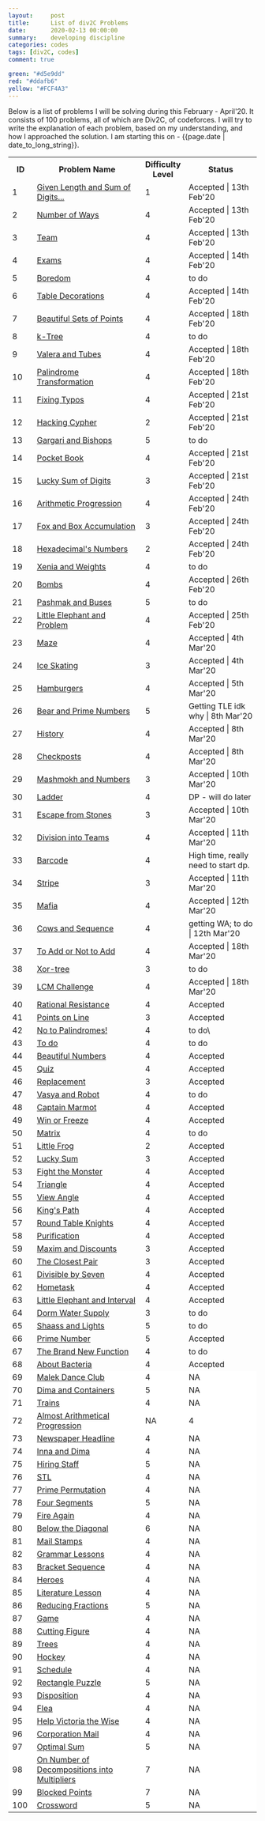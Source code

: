 ```yaml
---
layout:     post
title:      List of div2C Problems
date:       2020-02-13 00:00:00
summary:    developing discipline
categories: codes
tags: [div2C, codes]
comment: true

green: "#d5e9dd"
red: "#ddafb6"
yellow: "#FCF4A3"
---
```


Below is a list of problems I will be solving during this February - April'20. It consists of 100 problems, all of which are Div2C, of codeforces. I will try to write the explanation of each problem, based on my understanding, and how I approached the solution. I am starting this on - {{page.date | date_to_long_string}}. 


<table>
	<tr>
		<th style="width:10%;">ID</th>
		<th style="width:45%;">Problem Name</th>
		<th style="width:15%; ">Difficulty Level</th>
		<th style="width:30%;">Status</th>
	</tr>
	<tr style="background-color: {{page.green}};">
		<td>1</td>
		<td><a href="http://codeforces.com/problemset/problem/489/C" target="_blank">Given Length and Sum of Digits...</a></td>
		<td>1</td>
		<td>Accepted | 13th Feb'20</td>
	</tr>
	<tr style="background-color: {{page.green}};">
		<td>2</td>
		<td><a href="http://codeforces.com/problemset/problem/466/C" target="_blank">Number of Ways</a></td>
		<td>4</td>
		<td>Accepted | 13th Feb'20</td>
	</tr>
	<tr style="background-color: {{page.green}};">
		<td>3</td>
		<td><a href="http://codeforces.com/problemset/problem/401/C" target="_blank">Team</a></td>
		<td>4</td>
		<td>Accepted | 13th Feb'20</td>
	</tr>
	<tr style="background-color: {{page.green}};">
		<td>4</td>
		<td><a href="http://codeforces.com/problemset/problem/479/C" target="_blank">Exams</a></td>
		<td>4</td>
		<td>Accepted | 14th Feb'20</td>
	</tr>
	<tr style="background-color: {{page.yellow}};">
		<td>5</td>
		<td><a href="http://codeforces.com/problemset/problem/455/A" target="_blank">Boredom</a></td>
		<td>4</td>
		<td> to do </td>
	</tr>
	<tr style="background-color: {{page.green}};">
		<td>6</td>
		<td><a href="http://codeforces.com/problemset/problem/478/C" target="_blank">Table Decorations</a></td>
		<td>4</td>
		<td>Accepted | 14th Feb'20</td>
	</tr>
	<tr style="background-color: {{page.green}};">
		<td>7</td>
		<td><a href="http://codeforces.com/problemset/problem/268/C" target="_blank">Beautiful Sets of Points</a></td>
		<td>4</td>
		<td>Accepted | 18th Feb'20</td>
	</tr>
	<tr style="background-color: {{page.yellow}};">
		<td>8</td>
		<td><a href="http://codeforces.com/problemset/problem/431/C" target="_blank">k-Tree</a></td>
		<td>4</td>
		<td>to do</td>
	</tr>
	<tr style="background-color: {{page.green}};">
		<td>9</td>
		<td><a href="http://codeforces.com/problemset/problem/441/C" target="_blank">Valera and Tubes </a></td>
		<td>4</td>
		<td>Accepted | 18th Feb'20</td>
	</tr>
	<tr style="background-color: {{page.green}};">
		<td>10</td>
		<td><a href="http://codeforces.com/problemset/problem/486/C" target="_blank">Palindrome Transformation</a></td>
		<td>4</td>
		<td>Accepted | 18th Feb'20</td>
	</tr>
	<tr style="background-color: {{page.green}};">
		<td>11</td>
		<td><a href="http://codeforces.com/problemset/problem/363/C" target="_blank">Fixing Typos</a></td>
		<td>4</td>
		<td>Accepted | 21st Feb'20</td>
	</tr>
	<tr style="background-color: {{page.green}};">
		<td>12</td>
		<td><a href="http://codeforces.com/problemset/problem/490/C" target="_blank">Hacking Cypher</a></td>
		<td>2</td>
		<td>Accepted | 21st Feb'20</td>
	</tr>
	<tr style="background-color: {{page.yellow}};">
		<td>13</td>
		<td><a href="http://codeforces.com/problemset/problem/463/C" target="_blank">Gargari and Bishops</a></td>
		<td>5</td>
		<td>to do</td>
	</tr>
	<tr style="background-color: {{page.green}};">
		<td>14</td>
		<td><a href="http://codeforces.com/problemset/problem/152/C" target="_blank">Pocket Book</a></td>
		<td>4</td>
		<td>Accepted | 21st Feb'20</td>
	</tr>
	<tr style="background-color: {{page.green}};">
		<td>15</td>
		<td><a href="http://codeforces.com/problemset/problem/109/A" target="_blank">Lucky Sum of Digits</a></td>
		<td>3</td>
		<td>Accepted | 21st Feb'20</td>
	</tr>
	<tr style="background-color: {{page.green}};">
		<td>16</td>
		<td><a href="http://codeforces.com/problemset/problem/382/C" target="_blank">Arithmetic Progression</a></td>
		<td>4</td>
		<td>Accepted | 24th Feb'20</td>
	</tr>
	<tr style="background-color: {{page.green}};">
		<td>17</td>
		<td><a href="http://codeforces.com/problemset/problem/388/A" target="_blank">Fox and Box Accumulation</a></td>
		<td>3</td>
		<td>Accepted | 24th Feb'20</td>
	</tr>
	<tr style="background-color: {{page.green}};">
		<td>18</td>
		<td><a href="http://codeforces.com/problemset/problem/9/C" target="_blank">Hexadecimal's Numbers</a></td>
		<td>2</td>
		<td>Accepted | 24th Feb'20</td>
	</tr>
	<tr style="background-color: {{page.yellow}};">
		<td>19</td>
		<td><a href="http://codeforces.com/problemset/problem/339/C" target="_blank">Xenia and Weights</a></td>
		<td>4</td>
		<td>to do</td>
	</tr>
	<tr style="background-color: {{page.green}};">
		<td>20</td>
		<td><a href="http://codeforces.com/problemset/problem/350/C" target="_blank">Bombs</a></td>
		<td>4</td>
		<td>Accepted | 26th Feb'20</td>
	</tr>
	<tr style="background-color: {{page.yellow}};">
		<td>21</td>
		<td><a href="http://codeforces.com/problemset/problem/459/C" target="_blank">Pashmak and Buses</a></td>
		<td>5</td>
		<td>to do</td>
	</tr>
	<tr style="background-color: {{page.green}};">
		<td>22</td>
		<td><a href="http://codeforces.com/problemset/problem/220/A" target="_blank">Little Elephant and Problem</a></td>
		<td>4</td>
		<td>Accepted | 25th Feb'20</td>
	</tr>
	<tr style="background-color: {{page.green}};">
		<td>23</td>
		<td><a href="http://codeforces.com/problemset/problem/377/A" target="_blank">Maze</a></td>
		<td>4</td>
		<td>Accepted | 4th Mar'20</td>
	</tr>
	<tr style="background-color: {{page.green}};">
		<td>24</td>
		<td><a href="http://codeforces.com/problemset/problem/217/A" target="_blank">Ice Skating</a></td>
		<td>3</td>
		<td>Accepted | 4th Mar'20</td>
	</tr>
	<tr style="background-color: {{page.green}};">
		<td>25</td>
		<td><a href="http://codeforces.com/problemset/problem/371/C" target="_blank">Hamburgers</a></td>
		<td>4</td>
		<td>Accepted | 5th Mar'20</td>
	</tr>
	<tr style="background-color: {{page.yellow}};">
		<td>26</td>
		<td><a href="http://codeforces.com/problemset/problem/385/C" target="_blank">Bear and Prime Numbers</a></td>
		<td>5</td>
		<td>Getting TLE idk why | 8th Mar'20</td>
	</tr>
	<tr style="background-color: {{page.green}};">
		<td>27</td>
		<td><a href="http://codeforces.com/problemset/problem/137/C" target="_blank">History</a></td>
		<td>4</td>
		<td>Accepted | 8th Mar'20</td>
	</tr>
	<tr style="background-color: {{page.green}};">
		<td>28</td>
		<td><a href="http://codeforces.com/problemset/problem/427/C" target="_blank">Checkposts</a></td>
		<td>4</td>
		<td>Accepted | 8th Mar'20</td>
	</tr>
	<tr style="background-color: {{page.green}};">
		<td>29</td>
		<td><a href="http://codeforces.com/problemset/problem/414/A" target="_blank">Mashmokh and Numbers</a></td>
		<td>3</td>
		<td>Accepted | 10th Mar'20</td>
	</tr>
	<tr style="background-color: {{page.yellow}};">
		<td>30</td>
		<td><a href="http://codeforces.com/problemset/problem/279/C" target="_blank">Ladder</a></td>
		<td>4</td>
		<td>DP - will do later</td>
	</tr>
	<tr style="background-color: {{page.green}};">
		<td>31</td>
		<td><a href="http://codeforces.com/problemset/problem/264/A" target="_blank">Escape from Stones</a></td>
		<td>3</td>
		<td>Accepted | 10th Mar'20</td>
	</tr>
	<tr style="background-color: {{page.green}};">
		<td>32</td>
		<td><a href="http://codeforces.com/problemset/problem/149/C" target="_blank">Division into Teams</a></td>
		<td>4</td>
		<td>Accepted | 11th Mar'20</td>
	</tr>
	<tr style="background-color: {{page.yellow}};">
		<td>33</td>
		<td><a href="http://codeforces.com/problemset/problem/225/C" target="_blank">Barcode</a></td>
		<td>4</td>
		<td>High time, really need to start dp.</td>
	</tr>
	<tr style="background-color: {{page.green}};">
		<td>34</td>
		<td><a href="http://codeforces.com/problemset/problem/18/C" target="_blank">Stripe</a></td>
		<td>3</td>
		<td>Accepted | 11th Mar'20</td>
	</tr>
	<tr style="background-color: {{page.green}};">
		<td>35</td>
		<td><a href="http://codeforces.com/problemset/problem/348/A" target="_blank">Mafia</a></td>
		<td>4</td>
		<td>Accepted | 12th Mar'20</td>
	</tr>
	<tr style="background-color: {{page.yellow}};">
		<td>36</td>
		<td><a href="http://codeforces.com/problemset/problem/283/A" target="_blank">Cows and Sequence</a></td>
		<td>4</td>
		<td> getting WA; to do | 12th Mar'20</td>
	</tr>
	<tr style="background-color: {{page.green}};">
		<td>37</td>
		<td><a href="http://codeforces.com/problemset/problem/231/C" target="_blank">To Add or Not to Add</a></td>
		<td>4</td>
		<td>Accepted | 18th Mar'20</td>
	</tr>
	<tr style="background-color: {{page.yellow}};">
		<td>38</td>
		<td><a href="http://codeforces.com/problemset/problem/429/A" target="_blank">Xor-tree</a></td>
		<td>3</td>
		<td>to do</td>
	</tr>
	<tr style="background-color: {{page.green}};">
		<td>39</td>
		<td><a href="http://codeforces.com/problemset/problem/235/A" target="_blank">LCM Challenge</a></td>
		<td>4</td>
		<td>Accepted | 18th Mar'20</td>
	</tr>
	<tr style="background-color: {{page.green}};">
		<td>40</td>
		<td><a href="http://codeforces.com/problemset/problem/343/A" target="_blank">Rational Resistance</a></td>
		<td>4</td>
		<td>Accepted</td>
	</tr>
	<tr style="background-color: {{page.green}};">
		<td>41</td>
		<td><a href="http://codeforces.com/problemset/problem/251/A" target="_blank">Points on Line</a></td>
		<td>3</td>
		<td>Accepted</td>
	</tr>
	<tr style="background-color: {{page.yellow}};">
		<td>42</td>
		<td><a href="http://codeforces.com/problemset/problem/464/A" target="_blank">No to Palindromes!</a></td>
		<td>4</td>
		<td>to do\</td>
	</tr>
	<tr style="background-color: {{page.yellow}};">
		<td>43</td>
		<td><a href="http://codeforces.com/problemset/problem/424/C" target="_blank">To do</a></td>
		<td>4</td>
		<td>to do</td>
	</tr>
	<tr style="background-color: {{page.green}};">
		<td>44</td>
		<td><a href="http://codeforces.com/problemset/problem/300/C" target="_blank">Beautiful Numbers</a></td>
		<td>4</td>
		<td>Accepted</td>
	</tr>
	<tr style="background-color: {{page.green}};">
		<td>45</td>
		<td><a href="http://codeforces.com/problemset/problem/337/C" target="_blank">Quiz</a></td>
		<td>4</td>
		<td>Accepted</td>
	</tr>
	<tr style="background-color: {{page.green}};">
		<td>46</td>
		<td><a href="http://codeforces.com/problemset/problem/135/A" target="_blank">Replacement</a></td>
		<td>3</td>
		<td>Accepted</td>
	</tr>
	<tr style="background-color: {{page.yellow}};">
		<td>47</td>
		<td><a href="http://codeforces.com/problemset/problem/354/A" target="_blank">Vasya and Robot</a></td>
		<td>4</td>
		<td>to do</td>
	</tr>
	<tr style="background-color: {{page.green}};">
		<td>48</td>
		<td><a href="http://codeforces.com/problemset/problem/474/C" target="_blank">Captain Marmot</a></td>
		<td>4</td>
		<td>Accepted</td>
	</tr>
	<tr style="background-color: {{page.green}};">
		<td>49</td>
		<td><a href="http://codeforces.com/problemset/problem/150/A" target="_blank">Win or Freeze</a></td>
		<td>4</td>
		<td>Accepted</td>
	</tr>
	<tr style="background-color: {{page.yellow}};">
		<td>50</td>
		<td><a href="http://codeforces.com/problemset/problem/364/A" target="_blank">Matrix</a></td>
		<td>4</td>
		<td>to do</td>
	</tr>
	<tr style="background-color: {{page.green}};">
		<td>51</td>
		<td><a href="http://codeforces.com/problemset/problem/53/C" target="_blank">Little Frog</a></td>
		<td>2</td>
		<td>Accepted</td>
	</tr>
	<tr style="background-color: {{page.green}};">
		<td>52</td>
		<td><a href="http://codeforces.com/problemset/problem/121/A" target="_blank">Lucky Sum</a></td>
		<td>3</td>
		<td>Accepted</td>
	</tr>
	<tr style="background-color: {{page.green}};">
		<td>53</td>
		<td><a href="http://codeforces.com/problemset/problem/487/A" target="_blank">Fight the Monster</a></td>
		<td>4</td>
		<td>Accepted</td>
	</tr>
	<tr style="background-color: {{page.green}};">
		<td>54</td>
		<td><a href="http://codeforces.com/problemset/problem/407/A" target="_blank">Triangle</a></td>
		<td>4</td>
		<td>Accepted</td>
	</tr>
	<tr style="background-color: {{page.green}};">
		<td>55</td>
		<td><a href="http://codeforces.com/problemset/problem/257/C" target="_blank">View Angle</a></td>
		<td>4</td>
		<td>Accepted</td>
	</tr>
	<tr style="background-color: {{page.green}};">
		<td>56</td>
		<td><a href="http://codeforces.com/problemset/problem/242/C" target="_blank">King's Path</a></td>
		<td>4</td>
		<td>Accepted</td>
	</tr>
	<tr style="background-color: {{page.green}};">
		<td>57</td>
		<td><a href="http://codeforces.com/problemset/problem/71/C" target="_blank">Round Table Knights</a></td>
		<td>4</td>
		<td>Accepted</td>
	</tr>
	<tr style="background-color: {{page.green}};">
		<td>58</td>
		<td><a href="http://codeforces.com/problemset/problem/329/A" target="_blank">Purification</a></td>
		<td>4</td>
		<td>Accepted</td>
	</tr>
	<tr style="background-color: {{page.green}};">
		<td>59</td>
		<td><a href="http://codeforces.com/problemset/problem/261/A" target="_blank">Maxim and Discounts</a></td>
		<td>3</td>
		<td>Accepted</td>
	</tr>
	<tr style="background-color: {{page.green}};">
		<td>60</td>
		<td><a href="http://codeforces.com/problemset/problem/311/A" target="_blank">The Closest Pair</a></td>
		<td>3</td>
		<td>Accepted</td>
	</tr>
	<tr style="background-color: {{page.green}};">
		<td>61</td>
		<td><a href="http://codeforces.com/problemset/problem/375/A" target="_blank">Divisible by Seven</a></td>
		<td>4</td>
		<td>Accepted</td>
	</tr>
	<tr style="background-color: {{page.green}};">
		<td>62</td>
		<td><a href="http://codeforces.com/problemset/problem/154/A" target="_blank">Hometask</a></td>
		<td>4</td>
		<td>Accepted</td>
	</tr>
	<tr style="background-color: {{page.green}};">
		<td>63</td>
		<td><a href="http://codeforces.com/problemset/problem/204/A" target="_blank">Little Elephant and Interval</a></td>
		<td>4</td>
		<td>Accepted</td>
	</tr>
	<tr style="background-color: {{page.yellow}};">
		<td>64</td>
		<td><a href="http://codeforces.com/problemset/problem/107/A" target="_blank">Dorm Water Supply</a></td>
		<td>3</td>
		<td>to do</td>
	</tr>
	<tr style="background-color: {{page.yellow}};">
		<td>65</td>
		<td><a href="http://codeforces.com/problemset/problem/294/C" target="_blank">Shaass and Lights</a></td>
		<td>5</td>
		<td>to do</td>
	</tr>
	<tr style="background-color: {{page.green}};">
		<td>66</td>
		<td><a href="http://codeforces.com/problemset/problem/359/C" target="_blank">Prime Number</a></td>
		<td>5</td>
		<td>Accepted</td>
	</tr>
	<tr style="background-color: {{page.yellow}};">
		<td>67</td>
		<td><a href="http://codeforces.com/problemset/problem/243/A" target="_blank">The Brand New Function</a></td>
		<td>4</td>
		<td>to do</td>
	</tr>
	<tr style="background-color: {{page.green}};">
		<td>68</td>
		<td><a href="http://codeforces.com/problemset/problem/198/A" target="_blank">About Bacteria</a></td>
		<td>4</td>
		<td>Accepted</td>
	</tr>
	<tr style="background-color: white;">
		<td>69</td>
		<td><a href="http://codeforces.com/problemset/problem/319/A" target="_blank">Malek Dance Club</a></td>
		<td>4</td>
		<td>NA</td>
	</tr>
	<tr style="background-color: white;">
		<td>70</td>
		<td><a href="http://codeforces.com/problemset/problem/358/C" target="_blank">Dima and Containers</a></td>
		<td>5</td>
		<td>NA</td>
	</tr>
	<tr style="background-color: white;">
		<td>71</td>
		<td><a href="http://codeforces.com/problemset/problem/87/A" target="_blank">Trains</a></td>
		<td>4</td>
		<td>NA</td>
	</tr>
	<tr style="background-color: white;">
		<td>72</td>
		<td><a href="http://codeforces.com/problemset/problem/255/C" target="_blank">Almost Arithmetical Progression</a></td>
		<td>NA</td>
		<td>4</td>
	</tr>
	<tr style="background-color: white;">
		<td>73</td>
		<td><a href="http://codeforces.com/problemset/problem/91/A" target="_blank">Newspaper Headline</a></td>
		<td>4</td>
		<td>NA</td>
	</tr>
	<tr style="background-color: white;">
		<td>74</td>
		<td><a href="http://codeforces.com/problemset/problem/374/C" target="_blank">Inna and Dima</a></td>
		<td>4</td>
		<td>NA</td>
	</tr>
	<tr style="background-color: white;">
		<td>75</td>
		<td><a href="http://codeforces.com/problemset/problem/216/C" target="_blank">Hiring Staff</a></td>
		<td>5</td>
		<td>NA</td>
	</tr>
	<tr style="background-color: white;">
		<td>76</td>
		<td><a href="http://codeforces.com/problemset/problem/190/C" target="_blank">STL</a></td>
		<td>4</td>
		<td>NA</td>
	</tr>
	<tr style="background-color: white;">
		<td>77</td>
		<td><a href="http://codeforces.com/problemset/problem/123/A" target="_blank">Prime Permutation</a></td>
		<td>4</td>
		<td>NA</td>
	</tr>
	<tr style="background-color: white;">
		<td>78</td>
		<td><a href="http://codeforces.com/problemset/problem/14/C" target="_blank">Four Segments</a></td>
		<td>5</td>
		<td>NA</td>
	</tr>
	<tr style="background-color: white;">
		<td>79</td>
		<td><a href="http://codeforces.com/problemset/problem/35/C" target="_blank">Fire Again</a></td>
		<td>4</td>
		<td>NA</td>
	</tr>
	<tr style="background-color: white;">
		<td>80</td>
		<td><a href="http://codeforces.com/problemset/problem/266/C" target="_blank">Below the Diagonal</a></td>
		<td>6</td>
		<td>NA</td>
	</tr>
	<tr style="background-color: white;">
		<td>81</td>
		<td><a href="http://codeforces.com/problemset/problem/29/C" target="_blank">Mail Stamps</a></td>
		<td>4</td>
		<td>NA</td>
	</tr>
	<tr style="background-color: white;">
		<td>82</td>
		<td><a href="http://codeforces.com/problemset/problem/113/A" target="_blank">Grammar Lessons</a></td>
		<td>4</td>
		<td>NA</td>
	</tr>
	<tr style="background-color: white;">
		<td>83</td>
		<td><a href="http://codeforces.com/problemset/problem/223/A" target="_blank">Bracket Sequence</a></td>
		<td>4</td>
		<td>NA</td>
	</tr>
	<tr style="background-color: white;">
		<td>84</td>
		<td><a href="http://codeforces.com/problemset/problem/77/A" target="_blank">Heroes</a></td>
		<td>4</td>
		<td>NA</td>
	</tr>
	<tr style="background-color: white;">
		<td>85</td>
		<td><a href="http://codeforces.com/problemset/problem/138/A" target="_blank">Literature Lesson</a></td>
		<td>4</td>
		<td>NA</td>
	</tr>
	<tr style="background-color: white;">
		<td>86</td>
		<td><a href="http://codeforces.com/problemset/problem/222/C" target="_blank">Reducing Fractions</a></td>
		<td>5</td>
		<td>NA</td>
	</tr>
	<tr style="background-color: white;">
		<td>87</td>
		<td><a href="http://codeforces.com/problemset/problem/213/A" target="_blank">Game</a></td>
		<td>4</td>
		<td>NA</td>
	</tr>
	<tr style="background-color: white;">
		<td>88</td>
		<td><a href="http://codeforces.com/problemset/problem/193/A" target="_blank">Cutting Figure</a></td>
		<td>4</td>
		<td>NA</td>
	</tr>
	<tr style="background-color: white;">
		<td>89</td>
		<td><a href="http://codeforces.com/problemset/problem/58/C" target="_blank">Trees</a></td>
		<td>4</td>
		<td>NA</td>
	</tr>
	<tr style="background-color: white;">
		<td>90</td>
		<td><a href="http://codeforces.com/problemset/problem/95/A" target="_blank">Hockey</a></td>
		<td>4</td>
		<td>NA</td>
	</tr>
	<tr style="background-color: white;">
		<td>91</td>
		<td><a href="http://codeforces.com/problemset/problem/31/C" target="_blank">Schedule</a></td>
		<td>4</td>
		<td>NA</td>
	</tr>
	<tr style="background-color: white;">
		<td>92</td>
		<td><a href="http://codeforces.com/problemset/problem/280/A" target="_blank">Rectangle Puzzle</a></td>
		<td>5</td>
		<td>NA</td>
	</tr>
	<tr style="background-color: white;">
		<td>93</td>
		<td><a href="http://codeforces.com/problemset/problem/49/C" target="_blank">Disposition</a></td>
		<td>4</td>
		<td>NA</td>
	</tr>
	<tr style="background-color: white;">
		<td>94</td>
		<td><a href="http://codeforces.com/problemset/problem/32/C" target="_blank">Flea</a></td>
		<td>4</td>
		<td>NA</td>
	</tr>
	<tr style="background-color: white;">
		<td>95</td>
		<td><a href="http://codeforces.com/problemset/problem/98/A" target="_blank">Help Victoria the Wise</a></td>
		<td>4</td>
		<td>NA</td>
	</tr>
	<tr style="background-color: white;">
		<td>96</td>
		<td><a href="http://codeforces.com/problemset/problem/56/C" target="_blank">Corporation Mail</a></td>
		<td>4</td>
		<td>NA</td>
	</tr>
	<tr style="background-color: white;">
		<td>97</td>
		<td><a href="http://codeforces.com/problemset/problem/182/C" target="_blank">Optimal Sum</a></td>
		<td>5</td>
		<td>NA</td>
	</tr>
	<tr style="background-color: white;">
		<td>98</td>
		<td><a href="http://codeforces.com/problemset/problem/396/A" target="_blank">On Number of Decompositions into Multipliers</a></td>
		<td>7</td>
		<td>NA</td>
	</tr>
	<tr style="background-color: white;">
		<td>99</td>
		<td><a href="http://codeforces.com/problemset/problem/392/A" target="_blank">Blocked Points</a></td>
		<td>7</td>
		<td>NA</td>
	</tr>
	<tr style="background-color: white;">
		<td>100</td>
		<td><a href="http://codeforces.com/problemset/problem/47/C" target="_blank">Crossword</a></td>
		<td>5</td>
		<td>NA</td>
	</tr>
</table>
